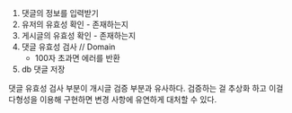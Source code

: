 1. 댓글의 정보를 입력받기
2. 유저의 유효성 확인 - 존재하는지
3. 게시글의 유효성 확인 - 존재하는지
4. 댓글 유효성 검사 // Domain
   - 100자 초과면 에러를 반환
5. db 댓글 저장

댓글 유효성 검사 부분이 개시글 검증 부분과 유사하다.
검증하는 걸 추상화 하고 이걸 다형성을 이용해 구현하면 변경 사항에 유연하게 대처할 수 있다.
